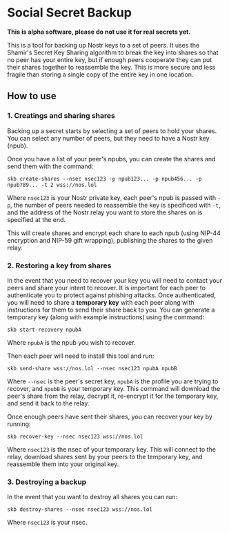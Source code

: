 # Social Secret Backup

**This is alpha software, please do not use it for real secrets yet.**

This is a tool for backing up Nostr keys to a set of peers. It uses the Shamir's Secret Key Sharing algorithm to break the key into shares so that no peer has your entire key, but if enough peers cooperate they can put their shares together to reassemble the key. This is more secure and less fragile than storing a single copy of the entire key in one location. 

## How to use

### 1. Creatings and sharing shares

Backing up a secret starts by selecting a set of peers to hold your shares. You can select any number of peers, but they need to have a Nostr key (npub).

Once you have a list of your peer's npubs, you can create the shares and send them with the command:

```shell
skb create-shares --nsec nsec123 -p npub123... -p npub456... -p npub789... -t 2 wss://nos.lol
```

Where `nsec123` is your Nostr private key, each peer's npub is passed with `-p`, the number of peers needed to reassemble the key is specificed with `-t`, and the address of the Nostr relay you want to store the shares on is specified at the end.

This will create shares and encrypt each share to each npub (using NIP-44 encryption and NIP-59 gift wrapping), publishing the shares to the given relay. 

### 2. Restoring a key from shares

In the event that you need to recover your key you will need to contact your peers and share your intent to recover. It is important for each peer to authenticate you to protect against phishing attacks. Once authenticated, you will need to share a **temporary key** with each peer along with instructions for them to send their share back to you. You can generate a temporary key (along with example instructions) using the command:

```shell
skb start-recovery npubA
```

Where `npubA` is the npub you wish to recover.

Then each peer will need to install this tool and run:
```shell
skb send-share wss://nos.lol --nsec nsec123 npubA npubB
```

Where `--nsec` is the peer's secret key, `npubA` is the profile you are trying to recover, and `npubB` is your temporary key. This command will download the peer's share from the relay, decrypt it, re-encrypt it for the temporary key, and send it back to the relay.

Once enough peers have sent their shares, you can recover your key by running:

```shell
skb recover-key --nsec nsec123 wss://nos.lol
```

Where `nsec123` is the nsec of your temporary key. This will connect to the relay, download shares sent by your peers to the temporary key, and reassemble them into your original key.

### 3. Destroying a backup

In the event that you want to destroy all shares you can run:
```
skb destroy-shares --nsec nsec123 wss://nos.lol
```

Where `nsec123` is your nsec.
